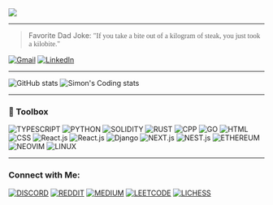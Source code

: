 <img src="https://github.com/Salvien-code/Heavy/blob/main/Lightweight.gif" />

----

> Favorite Dad Joke: <span style="font-family:Papyrus">"If you take a bite out of a kilogram of steak, you just took a kilobite."</span>

[![Gmail](https://img.shields.io/badge/Gmail-EA4335?style=for-the-badge&logo=gmail&logoColor=FFFFFF)](mailto:salviensky@gmail.com) 
[![LinkedIn](https://img.shields.io/badge/linkedin-0A66C2?style=for-the-badge&logo=linkedin&logoColor=FFFFFF)](https://linkedin.com/in/ximon/)

----

![GitHub stats](https://github-readme-stats.vercel.app/api?username=salvien-code&count_private=true&show_icons=true&theme=github_dark&card_width=495&hide_title=true)
![Simon's Coding stats](https://github-readme-stats.vercel.app/api/wakatime?username=ximon&langs_count=5&theme=github_dark&hide_title=true)

----

### 🧰 Toolbox

![TYPESCRIPT](https://img.shields.io/badge/Typescript-D3D3D3?style=flat-square&logo=typescript&logoColor=3178C6)
![PYTHON](https://img.shields.io/badge/Python-D3D3D3?style=flat-square&logo=python&logoColor=3776AB)
![SOLIDITY](https://img.shields.io/badge/Solidity-D3D3D3?style=flat-square&logo=solidity&logoColor=363636)
![RUST](https://img.shields.io/badge/Rust-D3D3D3?style=flat-square&logo=rust&logoColor=000000)
![CPP](https://img.shields.io/badge/C++-D3D3D3?style=flat-square&logo=cplusplus&logoColor=00599C)
![GO](https://img.shields.io/badge/Go-D3D3D3?style=flat-square&logo=go&logoColor=00ADD8)
![HTML](https://img.shields.io/badge/HTML-D3D3D3?style=flat-square&logo=html5&logoColor=E34F26)
![CSS](https://img.shields.io/badge/CSS-D3D3D3?style=flat-square&logo=css3&logoColor=1572B6)
![React.js](https://img.shields.io/badge/React-D3D3D3?style=flat-square&logo=react&logoColor=61DAFB)
![React.js](https://img.shields.io/badge/Tailwind-D3D3D3?style=flat-square&logo=tailwindcss&logoColor=06B6D4)
![Django](https://img.shields.io/badge/Django-D3D3D3?style=flat-square&logo=django&logoColor=092E20)
![NEXT.js](https://img.shields.io/badge/Next.js-D3D3D3?style=flat-square&logo=next.js&logoColor=000000)
![NEST.js](https://img.shields.io/badge/Nest.js-D3D3D3?style=flat-square&logo=nestJs&logoColor=E0234E)
![ETHEREUM](https://img.shields.io/badge/Ethereum-D3D3D3?style=flat-square&logo=ethereum&logoColor=3C3C3D)
![NEOVIM](https://img.shields.io/badge/Neovim-D3D3D3?style=flat-square&logo=neovim&logoColor=57A143)
![LINUX](https://img.shields.io/badge/Linux-D3D3D3?style=flat-square&logo=linux&logoColor=FCC624)

----

### Connect with Me:
[![DISCORD](https://img.shields.io/badge/-Discord-FF4500?style=social&logo=discord)](https://discord.gg/9cHrwwkE)
[![REDDIT](https://img.shields.io/badge/-Reddit-FF4500?style=social&logo=reddit)](https://www.reddit.com/user/simon_ximon/)
[![MEDIUM](https://img.shields.io/badge/-Medium-orange?style=social&logo=medium)](https://simon-ximon.medium.com/)
[![LEETCODE](https://img.shields.io/badge/-LeetCode-orange?style=social&logo=leetcode)](https://www.leetcode.com/salvien-code)
[![LICHESS](https://img.shields.io/badge/-Lichess-orange?style=social&logo=lichess)](https://lichess.org/@/Simon_ximon)
